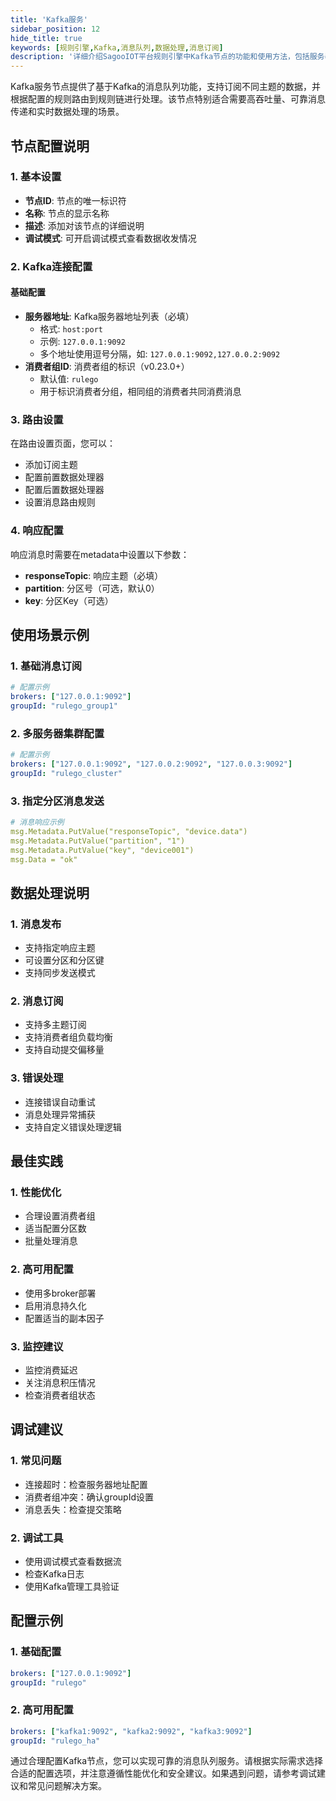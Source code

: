 ```yaml
---
title: 'Kafka服务'
sidebar_position: 12
hide_title: true
keywords: [规则引擎,Kafka,消息队列,数据处理,消息订阅]
description: '详细介绍SagooIOT平台规则引擎中Kafka节点的功能和使用方法，包括服务器配置、消费者组设置、主题订阅等内容，帮助用户实现可靠的消息队列服务。'
---
```



Kafka服务节点提供了基于Kafka的消息队列功能，支持订阅不同主题的数据，并根据配置的规则路由到规则链进行处理。该节点特别适合需要高吞吐量、可靠消息传递和实时数据处理的场景。

## 节点配置说明

### 1. 基本设置

- **节点ID**: 节点的唯一标识符
- **名称**: 节点的显示名称
- **描述**: 添加对该节点的详细说明
- **调试模式**: 可开启调试模式查看数据收发情况

### 2. Kafka连接配置

#### 基础配置
- **服务器地址**: Kafka服务器地址列表（必填）
  - 格式: `host:port`
  - 示例: `127.0.0.1:9092`
  - 多个地址使用逗号分隔，如: `127.0.0.1:9092,127.0.0.2:9092`
- **消费者组ID**: 消费者组的标识（v0.23.0+）
  - 默认值: `rulego`
  - 用于标识消费者分组，相同组的消费者共同消费消息

### 3. 路由设置

在路由设置页面，您可以：
- 添加订阅主题
- 配置前置数据处理器
- 配置后置数据处理器
- 设置消息路由规则

### 4. 响应配置

响应消息时需要在metadata中设置以下参数：
- **responseTopic**: 响应主题（必填）
- **partition**: 分区号（可选，默认0）
- **key**: 分区Key（可选）

## 使用场景示例

### 1. 基础消息订阅
```yaml
# 配置示例
brokers: ["127.0.0.1:9092"]
groupId: "rulego_group1"
```

### 2. 多服务器集群配置
```yaml
# 配置示例
brokers: ["127.0.0.1:9092", "127.0.0.2:9092", "127.0.0.3:9092"]
groupId: "rulego_cluster"
```

### 3. 指定分区消息发送
```yaml
# 消息响应示例
msg.Metadata.PutValue("responseTopic", "device.data")
msg.Metadata.PutValue("partition", "1")
msg.Metadata.PutValue("key", "device001")
msg.Data = "ok"
```

## 数据处理说明

### 1. 消息发布
- 支持指定响应主题
- 可设置分区和分区键
- 支持同步发送模式

### 2. 消息订阅
- 支持多主题订阅
- 支持消费者组负载均衡
- 支持自动提交偏移量

### 3. 错误处理
- 连接错误自动重试
- 消息处理异常捕获
- 支持自定义错误处理逻辑

## 最佳实践

### 1. 性能优化
- 合理设置消费者组
- 适当配置分区数
- 批量处理消息

### 2. 高可用配置
- 使用多broker部署
- 启用消息持久化
- 配置适当的副本因子

### 3. 监控建议
- 监控消费延迟
- 关注消息积压情况
- 检查消费者组状态

## 调试建议

### 1. 常见问题
- 连接超时：检查服务器地址配置
- 消费者组冲突：确认groupId设置
- 消息丢失：检查提交策略

### 2. 调试工具
- 使用调试模式查看数据流
- 检查Kafka日志
- 使用Kafka管理工具验证

## 配置示例

### 1. 基础配置
```yaml
brokers: ["127.0.0.1:9092"]
groupId: "rulego"
```

### 2. 高可用配置
```yaml
brokers: ["kafka1:9092", "kafka2:9092", "kafka3:9092"]
groupId: "rulego_ha"
```

通过合理配置Kafka节点，您可以实现可靠的消息队列服务。请根据实际需求选择合适的配置选项，并注意遵循性能优化和安全建议。如果遇到问题，请参考调试建议和常见问题解决方案。
